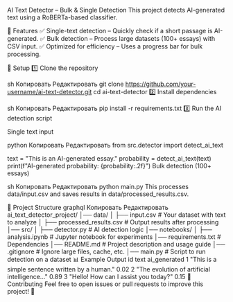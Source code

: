 AI Text Detector – Bulk & Single Detection
This project detects AI-generated text using a RoBERTa-based classifier.

📌 Features
✅ Single-text detection – Quickly check if a short passage is AI-generated.
✅ Bulk detection – Process large datasets (100+ essays) with CSV input.
✅ Optimized for efficiency – Uses a progress bar for bulk processing.

📌 Setup
1️⃣ Clone the repository

sh
Копировать
Редактировать
git clone https://github.com/your-username/ai-text-detector.git
cd ai-text-detector
2️⃣ Install dependencies

sh
Копировать
Редактировать
pip install -r requirements.txt
3️⃣ Run the AI detection script

Single text input

python
Копировать
Редактировать
from src.detector import detect_ai_text

text = "This is an AI-generated essay."
probability = detect_ai_text(text)
print(f"AI-generated probability: {probability:.2f}")
Bulk detection (100+ essays)

sh
Копировать
Редактировать
python main.py
This processes data/input.csv and saves results in data/processed_results.csv.

📂 Project Structure
graphql
Копировать
Редактировать
ai_text_detector_project/
│── data/
│   ├── input.csv  # Your dataset with text to analyze
│   ├── processed_results.csv  # Output results after processing
│── src/
│   ├── detector.py  # AI detection logic
│── notebooks/
│   ├── analysis.ipynb  # Jupyter notebook for experiments
│── requirements.txt  # Dependencies
│── README.md  # Project description and usage guide
│── .gitignore  # Ignore large files, cache, etc.
│── main.py  # Script to run detection on a dataset
📊 Example Output
id	text	ai_generated
1	"This is a simple sentence written by a human."	0.02
2	"The evolution of artificial intelligence..."	0.89
3	"Hello! How can I assist you today?"	0.15
📢 Contributing
Feel free to open issues or pull requests to improve this project! 🚀
